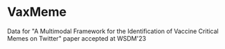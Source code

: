 # VaxMeme
Data for "A Multimodal Framework for the Identification of Vaccine Critical Memes on Twitter" paper accepted at WSDM'23
